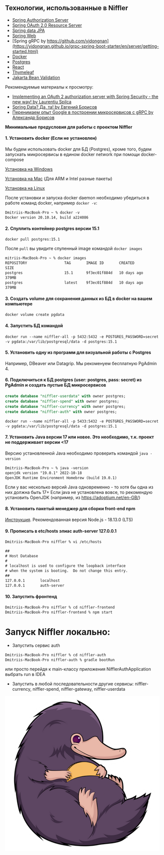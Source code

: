 ## **Технологии, использованные в Niffler**
- [Spring Authorization Server](https://spring.io/projects/spring-authorization-server)
- [Spring OAuth 2.0 Resource Server](https://docs.spring.io/spring-security/reference/servlet/oauth2/resource-server/index.html)
- [Spring data JPA](https://spring.io/projects/spring-data-jpa)
- [Spring Web](https://docs.spring.io/spring-framework/docs/current/reference/html/web.html#spring-web)
- [Spring gRPC by https://github.com/yidongnan](https://yidongnan.github.io/grpc-spring-boot-starter/en/server/getting-started.html)
- [Docker](https://www.docker.com/resources/what-container/)
- [Postgres](https://www.postgresql.org/about/)
- [React](https://ru.reactjs.org/docs/getting-started.html)
- [Thymeleaf](https://www.thymeleaf.org/)
- [Jakarta Bean Validation](https://beanvalidation.org/)

Рекомендуемые материалы к просмотру:

- [Implementing an OAuth 2 authorization server with Spring Security - the new way! by Laurentiu Spilca](https://youtu.be/DaUGKnA7aro)
- [Spring Data? Да, та! by Евгений Борисов](https://youtu.be/nwM7A4TwU3M)
- [Перенимаем опыт Google в построении микросервисов с gRPC by Александр Борисов](https://youtu.be/zPbaKUIcFx0)




**Минимальные предусловия для работы с проектом Niffler**

#### 1. Установить docker (Если не установлен)
Мы будем использовать docker для БД (Postgres), кроме того, будем запускать микросервисы в едином docker network при помощи docker-compose

[Установка на Windows](https://docs.docker.com/desktop/install/windows-install/)

[Установка на Mac](https://docs.docker.com/desktop/install/mac-install/) (Для ARM и Intel разные пакеты)

[Установка на Linux](https://docs.docker.com/desktop/install/linux-install/)

После установки и запуска docker daemon необходимо убедиться в работе команд docker, например `docker -v`:
```posh
Dmitriis-MacBook-Pro ~ % docker -v
Docker version 20.10.14, build a224086
```
#### 2. Спуллить контейнер postgres версии 15.1
```posh
docker pull postgres:15.1
```
После `pull` вы увидите спуленный image командой `docker images`

```posh
mitriis-MacBook-Pro ~ % docker images            
REPOSITORY                 TAG       IMAGE ID       CREATED        SIZE
postgres                   15.1      9f3ec01f884d   10 days ago    379MB
postgres                   latest    9f3ec01f884d   10 days ago    379MB
```
#### 3. Создать volume для сохранения данных из БД в docker на вашем компьютере
```posh
docker volume create pgdata
```
#### 4. Запустить БД командой 
```posh
docker run --name niffler-all -p 5432:5432 -e POSTGRES_PASSWORD=secret -v pgdata:/var/lib/postgresql/data -d postgres:15.1
```

#### 5. Установить одну из программ для визуальной работы с Postgres
Например, DBeaver или Datagrip. Мы рекоменуем бесплатную PgAdmin 4.

#### 6. Подключиться к БД postgres (user: postgres, pass: secret) из PgAdmin и создать пустые БД микросервисов
```sql
create database "niffler-userdata" with owner postgres;
create database "niffler-spend" with owner postgres;
create database "niffler-currency" with owner postgres;
create database "niffler-auth" with owner postgres;
```


```posh
docker run --name niffler-all -p 5433:5432 -e POSTGRES_PASSWORD=secret -v pgdata:/var/lib/postgresql/data -d postgres:15.1
```

#### 7. Установить Java версии 17 или новее. Это необходимо, т.к. проект не поддерживает версии <17
Версию установленной Java необходимо проверить командой `java -version`
```posh
Dmitriis-MacBook-Pro ~ % java -version
openjdk version "19.0.1" 2022-10-18
OpenJDK Runtime Environment Homebrew (build 19.0.1)
```

Если у вас несколько версий Java одновременно - то хотя бы одна из них должна быть 17+
Если java не установлена вовсе, то рекомендую установить OpenJDK (например, из https://adoptium.net/en-GB/)

#### 8. Установить пакетый менеджер для сборки front-end npm
[Инструкция](https://docs.npmjs.com/downloading-and-installing-node-js-and-npm).
Рекомендованная версия Node.js - 18.13.0 (LTS)

#### 9. Прописать в etc/hosts элиас auth-server 127.0.0.1
```posh
Dmitriis-MacBook-Pro niffler % vi /etc/hosts
```
```posh
##
# Host Database
#
# localhost is used to configure the loopback interface
# when the system is booting.  Do not change this entry.
##
127.0.0.1       localhost
127.0.0.1       auth-server
```

#### 10. Запустить фронтенд
```posh
Dmitriis-MacBook-Pro niffler % cd niffler-frontend
Dmitriis-MacBook-Pro niffler-frontend % npm start
```

# Запуск Niffler локально:
- Запустить сервис auth
```posh
Dmitriis-MacBook-Pro niffler % cd niffler-auth
Dmitriis-MacBook-Pro niffler-auth % gradle bootRun
```
или просто перейдя к main-классу приложения NifflerAuthApplication выбрать run в IDEA
- Запустить в любой последовательности другие сервисы: niffler-currency, niffler-spend, niffler-gateway, niffler-userdata


![Enjoy the Niffler](/niffler-frontend/public/images/niffler-logo.png)

